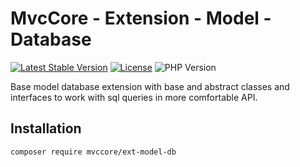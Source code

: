 # MvcCore - Extension - Model - Database

[![Latest Stable Version](https://img.shields.io/badge/Stable-v5.0.19-brightgreen.svg?style=plastic)](https://github.com/mvccore/ext-model-db/releases)
[![License](https://img.shields.io/badge/License-BSD%203-brightgreen.svg?style=plastic)](https://mvccore.github.io/docs/mvccore/5.0.0/LICENSE.md)
![PHP Version](https://img.shields.io/badge/PHP->=5.4-brightgreen.svg?style=plastic)

Base model database extension with base and abstract classes and interfaces to work with sql queries in more comfortable API.

## Installation
```shell
composer require mvccore/ext-model-db
```